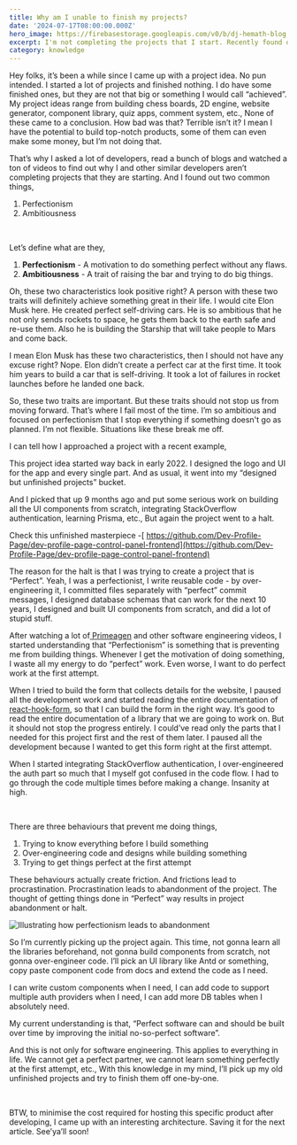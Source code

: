 ```yaml
---
title: Why am I unable to finish my projects?
date: '2024-07-17T08:00:00.000Z'
hero_image: https://firebasestorage.googleapis.com/v0/b/dj-hemath-blog.appspot.com/o/blog-images%2Fperfctionism-abandonment.png?alt=media&token=fdf6bb2b-97cb-4f90-9c59-8c5241072978
excerpt: I'm not completing the projects that I start. Recently found out that I'm trying to perfect everything that creates a lot of friction and ultimately ends in abandonment.
category: knowledge
---
```

Hey folks, it’s been a while since I came up with a project idea. No pun intended. I started a lot of projects and finished nothing. I do have some finished ones, but they are not that big or something I would call “achieved”. My project ideas range from building chess boards, 2D engine, website generator, component library, quiz apps, comment system, etc., None of these came to a conclusion. How bad was that? Terrible isn’t it? I mean I have the potential to build top-notch products, some of them can even make some money, but I’m not doing that.

That’s why I asked a lot of developers, read a bunch of blogs and watched a ton of videos to find out why I and other similar developers aren’t completing projects that they are starting. And I found out two common things,

1. Perfectionism
2. Ambitiousness

<br />

Let’s define what are they,
1. **Perfectionism** - A motivation to do something perfect without any flaws.
2. **Ambitiousness** - A trait of raising the bar and trying to do big things.

Oh, these two characteristics look positive right? A person with these two traits will definitely achieve something great in their life. I would cite Elon Musk here. He created perfect self-driving cars. He is so ambitious that he not only sends rockets to space, he gets them back to the earth safe and re-use them. Also he is building the Starship that will take people to Mars and come back.

I mean Elon Musk has these two characteristics, then I should not have any excuse right? Nope. Elon didn’t create a perfect car at the first time. It took him years to build a car that is self-driving. It took a lot of failures in rocket launches before he landed one back.

So, these two traits are important. But these traits should not stop us from moving forward. That’s where I fail most of the time. I’m so ambitious and focused on perfectionism that I stop everything if something doesn't go as planned. I’m not flexible. Situations like these break me off.

I can tell how I approached a project with a recent example,

This project idea started way back in early 2022. I designed the logo and UI for the app and every single part. And as usual, it went into my “designed but unfinished projects” bucket.

And I picked that up 9 months ago and put some serious work on building all the UI components from scratch, integrating StackOverflow authentication, learning Prisma, etc., But again the project went to a halt. 

Check this unfinished masterpiece -[ https://github.com/Dev-Profile-Page/dev-profile-page-control-panel-frontend](https://github.com/Dev-Profile-Page/dev-profile-page-control-panel-frontend)

The reason for the halt is that I was trying to create a project that is “Perfect”. Yeah, I was a perfectionist, I write reusable code - by over-engineering it, I committed files separately with “perfect” commit messages, I designed database schemas that can work for the next 10 years, I designed and built UI components from scratch, and did a lot of stupid stuff.

After watching a lot of[ Primeagen](https://www.youtube.com/@ThePrimeTimeagen) and other software engineering videos, I started understanding that “Perfectionism” is something that is preventing me from building things. Whenever I get the motivation of doing something, I waste all my energy to do “perfect” work. Even worse, I want to do perfect work at the first attempt.

When I tried to build the form that collects details for the website, I paused all the development work and started reading the entire documentation of[ react-hook-form](https://www.react-hook-form.com/), so that I can build the form in the right way. It’s good to read the entire documentation of a library that we are going to work on. But it should not stop the progress entirely. I could’ve read only the parts that I needed for this project first and the rest of them later. I paused all the development because I wanted to get this form right at the first attempt.

When I started integrating StackOverflow authentication, I over-engineered the auth part so much that I myself got confused in the code flow. I had to go through the code multiple times before making a change. Insanity at high.

<br />

There are three behaviours that prevent me doing things,
1. Trying to know everything before I build something
2. Over-engineering code and designs while building something
3. Trying to get things perfect at the first attempt

These behaviours actually create friction. And frictions lead to procrastination. Procrastination leads to abandonment of the project. The thought of getting things done in “Perfect” way results in project abandonment or halt.



![Illustrating how perfectionism leads to abandonment](https://firebasestorage.googleapis.com/v0/b/dj-hemath-blog.appspot.com/o/blog-images%2Fperfctionism-abandonment.png?alt=media&token=fdf6bb2b-97cb-4f90-9c59-8c5241072978 "Perfectionism leads to abandonment")


So I’m currently picking up the project again. This time, not gonna learn all the libraries beforehand, not gonna build components from scratch, not gonna over-engineer code. I’ll pick an UI library like Antd or something, copy paste component code from docs and extend the code as I need.

I can write custom components when I need, I can add code to support multiple auth providers when I need, I can add more DB tables when I absolutely need.

My current understanding is that, “Perfect software can and should be built over time by improving the initial no-so-perfect software”.

And this is not only for software engineering. This applies to everything in life. We cannot get a perfect partner, we cannot learn something perfectly at the first attempt, etc., With this knowledge in my mind, I’ll pick up my old unfinished projects and try to finish them off one-by-one.

<br/>

BTW, to minimise the cost required for hosting this specific product after developing, I came up with an interesting architecture. Saving it for the next article. See’ya’ll soon!
